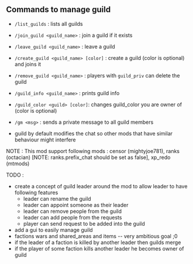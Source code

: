 ## Commands to manage guild

* `/list_guilds` : lists all guilds
* `/join_guild <guild_name>`   : join a guild if it exists
* `/leave_guild <guild_name>`  : leave a guild
* `/create_guild <guild_name> [color]` : create a guild (color is optional) and joins it
* `/remove_guild <guild_name>` : players with `guild_priv` can delete the guild
* `/guild_info <guild_name>`   : prints guild info
* `/guild_color <guild> [color]`: changes guild_color you are owner of (color is optional)
* `/gm <msg>` : sends a private message to all guild members

* guild by default modifies the chat so other mods that have similar behaviour might interfere

NOTE : This mod support following mods : censor (mightyjoe781), ranks (octacian) [NOTE: ranks.prefix_chat should be set as false], xp_redo (mtmods)

TODO :

* create a concept of guild leader around the mod to allow leader to have following features
  * leader can rename the guild
  * leader can appoint someone as their leader
  * leader can remove people from the guild
  * leader can add people from the requests
  * player can send request to be added into the guild
* add a gui to easily manage guild
* factions wars and shared_areas and items
-- very ambitious goal ;0
* if the leader of a faction is killed by another leader then guilds merge
* if the player of some faction kills another leader he becomes owner of guild